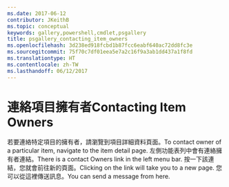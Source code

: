 ```yaml
---
ms.date: 2017-06-12
contributor: JKeithB
ms.topic: conceptual
keywords: gallery,powershell,cmdlet,psgallery
title: psgallery_contacting_item_owners
ms.openlocfilehash: 3d238ed918fcbd1b87fcc6eabf640ac72dd8fc3e
ms.sourcegitcommit: 75f70c7df01eea5e7a2c16f9a3ab1dd437a1f8fd
ms.translationtype: HT
ms.contentlocale: zh-TW
ms.lasthandoff: 06/12/2017
---
```

# <a name="contacting-item-owners"></a><span data-ttu-id="7dcdd-103">連絡項目擁有者</span><span class="sxs-lookup"><span data-stu-id="7dcdd-103">Contacting Item Owners</span></span>

<span data-ttu-id="7dcdd-104">若要連絡特定項目的擁有者，請瀏覽到項目詳細資料頁面。</span><span class="sxs-lookup"><span data-stu-id="7dcdd-104">To contact owner of a particular item, navigate to the item detail page.</span></span>
<span data-ttu-id="7dcdd-105">左側功能表列中會有連絡擁有者連結。</span><span class="sxs-lookup"><span data-stu-id="7dcdd-105">There is a contact Owners link in the left menu bar.</span></span>
<span data-ttu-id="7dcdd-106">按一下該連結，您就會前往新的頁面。</span><span class="sxs-lookup"><span data-stu-id="7dcdd-106">Clicking on the link will take you to a new page.</span></span>
<span data-ttu-id="7dcdd-107">您可以從這裡傳送訊息。</span><span class="sxs-lookup"><span data-stu-id="7dcdd-107">You can send a message from here.</span></span>

